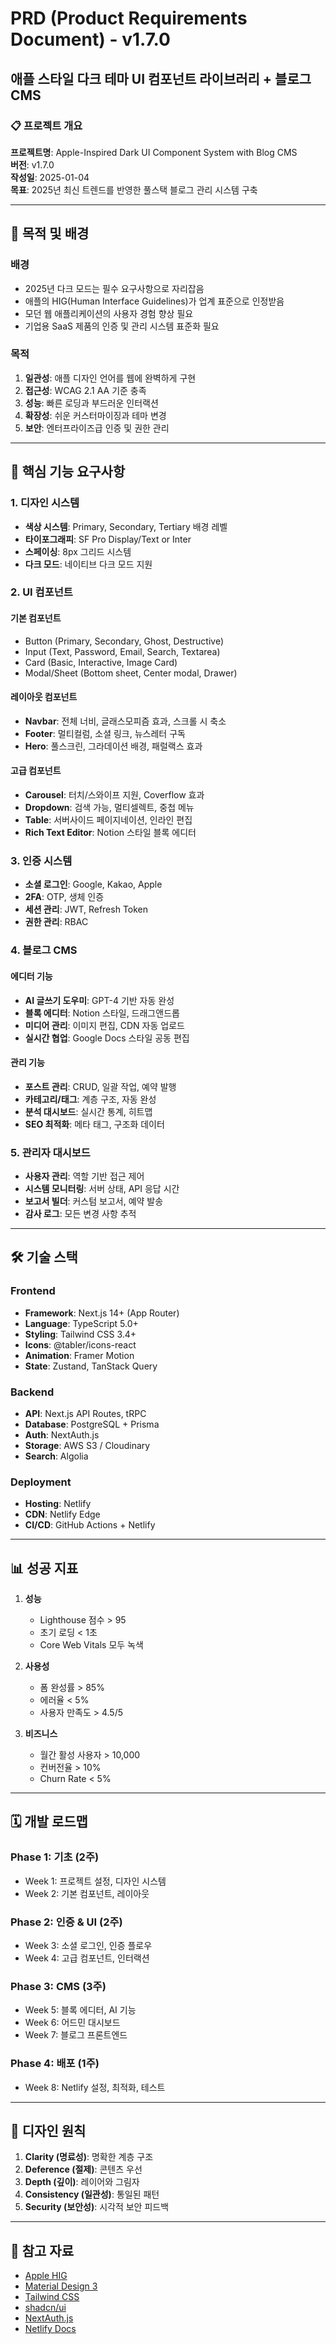 # PRD (Product Requirements Document) - v1.7.0
## 애플 스타일 다크 테마 UI 컴포넌트 라이브러리 + 블로그 CMS

### 📋 프로젝트 개요

**프로젝트명**: Apple-Inspired Dark UI Component System with Blog CMS  
**버전**: v1.7.0  
**작성일**: 2025-01-04  
**목표**: 2025년 최신 트렌드를 반영한 풀스택 블로그 관리 시스템 구축

---

## 🎯 목적 및 배경

### 배경
- 2025년 다크 모드는 필수 요구사항으로 자리잡음
- 애플의 HIG(Human Interface Guidelines)가 업계 표준으로 인정받음
- 모던 웹 애플리케이션의 사용자 경험 향상 필요
- 기업용 SaaS 제품의 인증 및 관리 시스템 표준화 필요

### 목적
1. **일관성**: 애플 디자인 언어를 웹에 완벽하게 구현
2. **접근성**: WCAG 2.1 AA 기준 충족
3. **성능**: 빠른 로딩과 부드러운 인터랙션
4. **확장성**: 쉬운 커스터마이징과 테마 변경
5. **보안**: 엔터프라이즈급 인증 및 권한 관리

---

## 🚀 핵심 기능 요구사항

### 1. 디자인 시스템
- **색상 시스템**: Primary, Secondary, Tertiary 배경 레벨
- **타이포그래피**: SF Pro Display/Text or Inter
- **스페이싱**: 8px 그리드 시스템
- **다크 모드**: 네이티브 다크 모드 지원

### 2. UI 컴포넌트

#### 기본 컴포넌트
- Button (Primary, Secondary, Ghost, Destructive)
- Input (Text, Password, Email, Search, Textarea)
- Card (Basic, Interactive, Image Card)
- Modal/Sheet (Bottom sheet, Center modal, Drawer)

#### 레이아웃 컴포넌트
- **Navbar**: 전체 너비, 글래스모피즘 효과, 스크롤 시 축소
- **Footer**: 멀티컬럼, 소셜 링크, 뉴스레터 구독
- **Hero**: 풀스크린, 그라데이션 배경, 패럴랙스 효과

#### 고급 컴포넌트
- **Carousel**: 터치/스와이프 지원, Coverflow 효과
- **Dropdown**: 검색 가능, 멀티셀렉트, 중첩 메뉴
- **Table**: 서버사이드 페이지네이션, 인라인 편집
- **Rich Text Editor**: Notion 스타일 블록 에디터

### 3. 인증 시스템
- **소셜 로그인**: Google, Kakao, Apple
- **2FA**: OTP, 생체 인증
- **세션 관리**: JWT, Refresh Token
- **권한 관리**: RBAC

### 4. 블로그 CMS

#### 에디터 기능
- **AI 글쓰기 도우미**: GPT-4 기반 자동 완성
- **블록 에디터**: Notion 스타일, 드래그앤드롭
- **미디어 관리**: 이미지 편집, CDN 자동 업로드
- **실시간 협업**: Google Docs 스타일 공동 편집

#### 관리 기능
- **포스트 관리**: CRUD, 일괄 작업, 예약 발행
- **카테고리/태그**: 계층 구조, 자동 완성
- **분석 대시보드**: 실시간 통계, 히트맵
- **SEO 최적화**: 메타 태그, 구조화 데이터

### 5. 관리자 대시보드
- **사용자 관리**: 역할 기반 접근 제어
- **시스템 모니터링**: 서버 상태, API 응답 시간
- **보고서 빌더**: 커스텀 보고서, 예약 발송
- **감사 로그**: 모든 변경 사항 추적

---

## 🛠 기술 스택

### Frontend
- **Framework**: Next.js 14+ (App Router)
- **Language**: TypeScript 5.0+
- **Styling**: Tailwind CSS 3.4+
- **Icons**: @tabler/icons-react
- **Animation**: Framer Motion
- **State**: Zustand, TanStack Query

### Backend
- **API**: Next.js API Routes, tRPC
- **Database**: PostgreSQL + Prisma
- **Auth**: NextAuth.js
- **Storage**: AWS S3 / Cloudinary
- **Search**: Algolia

### Deployment
- **Hosting**: Netlify
- **CDN**: Netlify Edge
- **CI/CD**: GitHub Actions + Netlify

---

## 📊 성공 지표

1. **성능**
   - Lighthouse 점수 > 95
   - 초기 로딩 < 1초
   - Core Web Vitals 모두 녹색

2. **사용성**
   - 폼 완성률 > 85%
   - 에러율 < 5%
   - 사용자 만족도 > 4.5/5

3. **비즈니스**
   - 월간 활성 사용자 > 10,000
   - 컨버전율 > 10%
   - Churn Rate < 5%

---

## 🗓 개발 로드맵

### Phase 1: 기초 (2주)
- Week 1: 프로젝트 설정, 디자인 시스템
- Week 2: 기본 컴포넌트, 레이아웃

### Phase 2: 인증 & UI (2주)
- Week 3: 소셜 로그인, 인증 플로우
- Week 4: 고급 컴포넌트, 인터랙션

### Phase 3: CMS (3주)
- Week 5: 블록 에디터, AI 기능
- Week 6: 어드민 대시보드
- Week 7: 블로그 프론트엔드

### Phase 4: 배포 (1주)
- Week 8: Netlify 설정, 최적화, 테스트

---

## 🎨 디자인 원칙

1. **Clarity (명료성)**: 명확한 계층 구조
2. **Deference (절제)**: 콘텐츠 우선
3. **Depth (깊이)**: 레이어와 그림자
4. **Consistency (일관성)**: 통일된 패턴
5. **Security (보안성)**: 시각적 보안 피드백

---

## 📝 참고 자료

- [Apple HIG](https://developer.apple.com/design/human-interface-guidelines/)
- [Material Design 3](https://m3.material.io/)
- [Tailwind CSS](https://tailwindcss.com/)
- [shadcn/ui](https://ui.shadcn.com/)
- [NextAuth.js](https://next-auth.js.org/)
- [Netlify Docs](https://docs.netlify.com/)